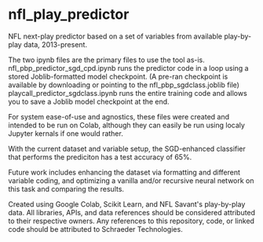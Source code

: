 # nfl_play_predictor
NFL next-play predictor based on a set of variables from available play-by-play data, 2013-present.

The two ipynb files are the primary files to use the tool as-is.
nfl_pbp_predictor_sgd_cpd.ipynb runs the predictor code in a loop using a stored Joblib-formatted model checkpoint. (A pre-ran checkpoint is available by downloading or pointing to the nfl_pbp_sgdclass.joblib file)
playcall_predictor_sgdclass.ipynb runs the entire training code and allows you to save a Joblib model checkpoint at the end.

For system ease-of-use and agnostics, these files were created and intended to be run on Colab, although they can easily be run using localy Jupyter kernals if one would rather.

With the current dataset and variable setup, the SGD-enhanced classifier that performs the prediciton has a test accuracy of 65%.

Future work includes enhancing the dataset via formatting and different variable coding, and optimizing a vanilla and/or recursive neural network on this task and comparing the results.

Created using Google Colab, Scikit Learn, and NFL Savant's play-by-play data. All libraries, APIs, and data references should be considered attributed to their respective owners.
Any references to this repository, code, or linked code should be attributed to Schraeder Technologies.
